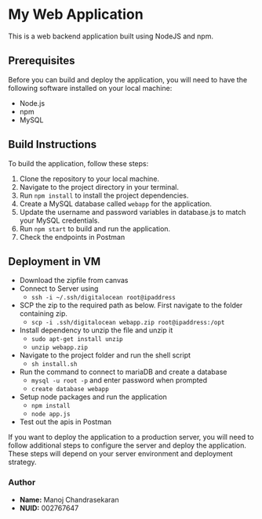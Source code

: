 # My Web Application
This is a web backend application built using NodeJS and npm.

## Prerequisites
Before you can build and deploy the application, you will need to have the following software installed on your local machine:

 - Node.js
 - npm
 - MySQL

## Build Instructions
To build the application, follow these steps:

1. Clone the repository to your local machine.
2. Navigate to the project directory in your terminal.
3. Run `npm install` to install the project dependencies.
4. Create a MySQL database called `webapp` for the application.
5. Update the username and password variables in database.js to match your MySQL credentials.
6. Run `npm start` to build and run the application.
7. Check the endpoints in Postman

## Deployment in VM
 - Download the zipfile from canvas
 - Connect to Server using 
    - `ssh -i ~/.ssh/digitalocean root@ipaddress`
 - SCP the zip to the required path as below. First navigate to the folder containing zip.
    - `scp -i .ssh/digitalocean webapp.zip root@ipaddress:/opt`
 - Install dependency to unzip the file and unzip it
    - `sudo apt-get install unzip`
    - `unzip webapp.zip`
 - Navigate to the project folder and run the shell script
    - `sh install.sh`
 - Run the command to connect to mariaDB and create a database
    - `mysql -u root -p` and enter password when prompted
    - `create database webapp`
 - Setup node packages and run the application
    - `npm install`
    - `node app.js`
 - Test out the apis in Postman


If you want to deploy the application to a production server, you will need to follow additional steps to configure the server and deploy the application. These steps will depend on your server environment and deployment strategy.

### Author
 - **Name:** Manoj Chandrasekaran
 - **NUID:** 002767647
